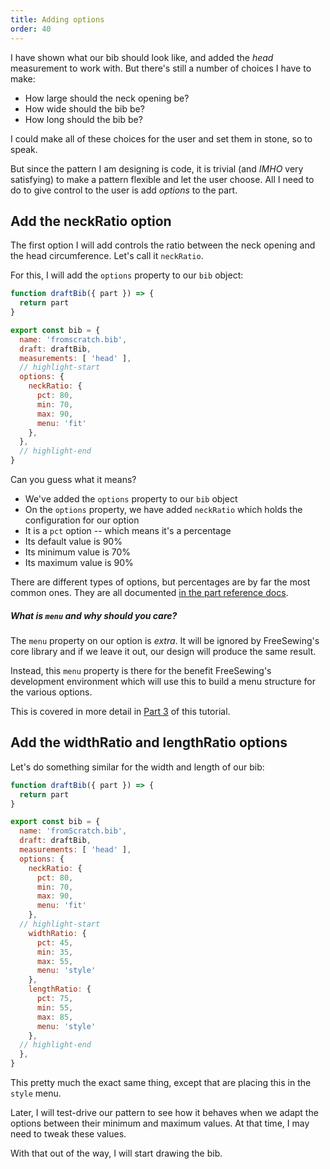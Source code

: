 ```yaml
---
title: Adding options
order: 40
---
```


I have shown what our bib should look like, and added the _head_ measurement
to work with. But there's still a number of choices I have to make:

- How large should the neck opening be?
- How wide should the bib be?
- How long should the bib be?

I could make all of these choices for the user and set them in stone, so to speak.

But since the pattern I am designing is code, it is trivial (and _IMHO_ very satisfying) 
to make a pattern flexible and let the user choose.
All I need to do to give control to the user is add _options_ to the part.

## Add the neckRatio option

The first option I will add controls the ratio between the neck opening
and the head circumference. Let's call it `neckRatio`.

For this, I will add the `options` property to our `bib` object:

```src/bib.mjs
function draftBib({ part }) => {
  return part
}

export const bib = {
  name: 'fromscratch.bib',
  draft: draftBib,
  measurements: [ 'head' ],
  // highlight-start
  options: {
    neckRatio: { 
      pct: 80, 
      min: 70, 
      max: 90, 
      menu: 'fit'
    },
  },
  // highlight-end
}
```

Can you guess what it means?

- We've added the `options` property to our `bib` object
- On the `options` property, we have added `neckRatio` which holds the configuration for our option
- It is a `pct` option -- which means it's a percentage
- Its default value is 90%
- Its minimum value is 70%
- Its maximum value is 90%

There are different types of options, but percentages are by far the most common ones.
They are all documented [in the part reference docs](/reference/api/part/config/options).

<Note>

##### What is `menu` and why should you care?

The `menu` property on our option is *extra*. 
It will be ignored by FreeSewing's core library and if we leave it out, our design will produce the same result.

Instead, this `menu` property is there for the benefit FreeSewing's development
environment which will use this to build a menu structure for the various
options.

This is covered in more detail in [Part 3](/tutorials/pattern-design/part3) of this tutorial.

</Note>

## Add the widthRatio and lengthRatio options

Let's do something similar for the width and length of our bib:

```src/bib.mjs
function draftBib({ part }) => {
  return part
}

export const bib = {
  name: 'fromScratch.bib',
  draft: draftBib,
  measurements: [ 'head' ],
  options: {
    neckRatio: { 
      pct: 80, 
      min: 70, 
      max: 90, 
      menu: 'fit'
    },
  // highlight-start
    widthRatio: { 
      pct: 45, 
      min: 35, 
      max: 55, 
      menu: 'style' 
    },
    lengthRatio: { 
      pct: 75, 
      min: 55, 
      max: 85, 
      menu: 'style' 
    },
  // highlight-end
  },
}
```

This pretty much the exact same thing, except that are placing this in the `style` menu.

Later, I will test-drive our pattern to see how it behaves when we adapt the options
between their minimum and maximum values. At that time, I may need to tweak these values.

With that out of the way, I will start drawing the bib.

